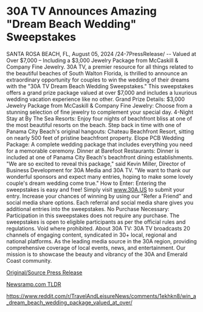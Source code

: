 # 30A TV Announces Amazing "Dream Beach Wedding" Sweepstakes

SANTA ROSA BEACH, FL, August 05, 2024 /24-7PressRelease/ -- Valued at Over $7,000 – Including a $3,000 Jewelry Package from McCaskill & Company Fine Jewelry.  30A TV, a premier resource for all things related to the beautiful beaches of South Walton Florida, is thrilled to announce an extraordinary opportunity for couples to win the wedding of their dreams with the "30A TV Dream Beach Wedding Sweepstakes." This sweepstakes offers a grand prize package valued at over $7,000 and includes a luxurious wedding vacation experience like no other.  Grand Prize Details:  $3,000 Jewelry Package from McCaskill & Company Fine Jewelry: Choose from a stunning selection of fine jewelry to complement your special day. 4-Night Stay at By The Sea Resorts: Enjoy four nights of beachfront bliss at one of the most beautiful resorts on the beach. Step back in time with one of Panama City Beach's original hangouts: Chateau Beachfront Resort, sitting on nearly 500 feet of pristine beachfront property.  Elope PCB Wedding Package: A complete wedding package that includes everything you need for a memorable ceremony. Dinner at Barefoot Restaurants: Dinner is included at one of Panama City Beach's beachfront dining establishments.  "We are so excited to reveal this package," said Kevin Miller, Director of Business Development for 30A Media and 30A TV. "We want to thank our wonderful sponsors and expect many entries, hoping to make some lovely couple's dream wedding come true."  How to Enter: Entering the sweepstakes is easy and free! Simply visit www.30A.US to submit your entry. Increase your chances of winning by using our "Refer a Friend" and social media share options. Each referral and social media share gives you additional entries into the sweepstakes.  No Purchase Necessary: Participation in this sweepstakes does not require any purchase. The sweepstakes is open to eligible participants as per the official rules and regulations. Void where prohibited.  About 30A TV: 30A TV broadcasts 20 channels of engaging content, syndicated in 30+ local, regional and national platforms. As the leading media source in the 30A region, providing comprehensive coverage of local events, news, and entertainment. Our mission is to showcase the beauty and vibrancy of the 30A and Emerald Coast community. 

[Original/Source Press Release](https://www.24-7pressrelease.com/press-release/513106/30a-tv-announces-amazing-dream-beach-wedding-sweepstakes)
                    

[Newsramp.com TLDR](None) 

https://www.reddit.com/r/TravelAndLeisureNews/comments/1ekhkn8/win_a_dream_beach_wedding_package_valued_at_over/